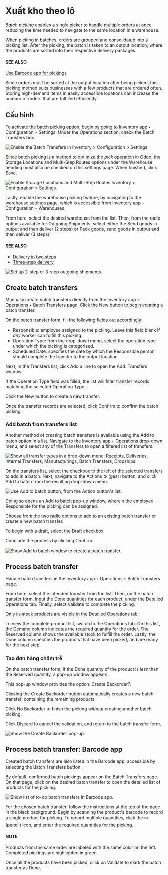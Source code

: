 # Xuất kho theo lô

<a id="inventory-misc-batch-picking"></a>

*Batch picking* enables a single picker to handle multiple orders at once, reducing the time needed
to navigate to the same location in a warehouse.

When picking in batches, orders are grouped and consolidated into a picking list. After the picking,
the batch is taken to an output location, where the products are sorted into their respective
delivery packages.

#### SEE ALSO
[Use Barcode app for pickings](#inventory-warehouses-storage-barcode-picking)

Since orders *must* be sorted at the output location after being picked, this picking method suits
businesses with a few products that are ordered often. Storing high-demand items in easily
accessible locations can increase the number of orders that are fulfilled efficiently.

## Cấu hình

To activate the batch picking option, begin by going to Inventory app ‣
Configuration ‣ Settings. Under the Operations section, check the Batch
Transfers box.

![Enable the *Batch Transfers* in Inventory > Configuration > Settings.](../../../../../.gitbook/assets/batch-transfer-checkbox.png)

Since batch picking is a method to optimize the *pick* operation in Odoo, the Storage
Locations and Multi-Step Routes options under the Warehouse heading must
also be checked on this settings page. When finished, click Save.

![Enable *Storage Locations* and *Multi-Step Routes* Inventory > Configuration > Settings.](../../../../../.gitbook/assets/locations-routes-checkbox.png)

Lastly, enable the warehouse picking feature, by navigating to the warehouse settings page, which is
accessible from Inventory app ‣ Configuration ‣ Warehouses.

From here, select the desired warehouse from the list. Then, from the radio options available for
Outgoing Shipments, select either the Send goods in output and then deliver
(2 steps) or Pack goods, send goods in output and then deliver (3 steps).

#### SEE ALSO
- [Delivery in two steps](applications/inventory_and_mrp/inventory/shipping_receiving/daily_operations/receipts_delivery_two_steps.md)
- [Three-step delivery](applications/inventory_and_mrp/inventory/shipping_receiving/daily_operations/delivery_three_steps.md)

![Set up 2-step or 3-step outgoing shipments.](../../../../../.gitbook/assets/set-2-or-3-step-shipment.png)

## Create batch transfers

Manually create batch transfers directly from the Inventory app ‣ Operations ‣
Batch Transfers page. Click the New button to begin creating a batch transfer.

On the batch transfer form, fill the following fields out accordingly:

- Responsible: employee assigned to the picking. Leave this field blank if *any* worker
  can fulfill this picking.
- Operation Type: from the drop-down menu, select the operation type under which the
  picking is categorized.
- Scheduled Date: specifies the date by which the Responsible person should
  complete the transfer to the output location.

Next, in the Transfers list, click Add a line to open the Add:
Transfers window.

If the Operation Type field was filled, the list will filter transfer records matching
the selected Operation Type.

Click the New button to create a new transfer.

Once the transfer records are selected, click Confirm to confirm the batch picking.

<a id="inventory-warehouses-storage-add-batch-transfers"></a>

### Add batch from transfers list

Another method of creating batch transfers is available using the Add to batch option in
a list. Navigate to the Inventory app ‣ Operations drop-down menu, and select any
of the Transfers to open a filtered list of transfers.

![Show all transfer types in a drop-down menu: Receipts, Deliveries, Internal Transfers,
Manufacturings, Batch Transfers, Dropships.](../../../../../.gitbook/assets/transfers-drop-down.png)

On the transfers list, select the checkbox to the left of the selected transfers to add in a batch.
Next, navigate to the Actions ⚙️ (gear) button, and click Add to batch from
the resulting drop-down menu.

![Use *Add to batch* button, from the *Action* button's list.](../../../../../.gitbook/assets/add-to-batch.png)

Doing so opens an Add to batch pop-up window, wherein the employee
Responsible for the picking can be assigned.

Choose from the two radio options to add to an existing batch transfer or create
a new batch transfer.

To begin with a draft, select the Draft checkbox.

Conclude the process by clicking Confirm.

![Show *Add to batch* window to create a batch transfer.](../../../../../.gitbook/assets/add-to-batch-window.png)

## Process batch transfer

Handle batch transfers in the Inventory app ‣ Operations ‣ Batch Transfers
page.

From here, select the intended transfer from the list. Then, on the batch transfer form, input the
Done quantities for each product, under the Detailed Operations tab.
Finally, select Validate to complete the picking.

<a id="inventory-management-batch-transfers-example"></a>

Only in-stock products are visible in the Detailed Operations tab.

To view the complete product list, switch to the Operations tab. On this list, the
Demand column indicates the required quantity for the order. The Reserved
column shows the available stock to fulfill the order. Lastly, the Done column specifies
the products that have been picked, and are ready for the next step.

### Tạo đơn hàng chậm trễ

On the batch transfer form, if the Done quantity of the product is *less* than the
Reserved quantity, a pop-up window appears.

This pop-up window provides the option: Create Backorder?.

Clicking the Create Backorder button automatically creates a new batch transfer,
containing the remaining products.

Click No Backorder to finish the picking *without* creating another batch picking.

Click Discard to cancel the validation, and return to the batch transfer form.

![Show the *Create Backorder* pop-up.](../../../../../.gitbook/assets/create-backorder.png)

<a id="inventory-warehouses-storage-barcode-picking"></a>

## Process batch transfer: Barcode app

Created batch transfers are also listed in the Barcode app, accessible by selecting
the Batch Transfers button.

By default, confirmed batch pickings appear on the Batch Transfers page. On that page,
click on the desired batch transfer to open the detailed list of products for the picking.

![Show list of to-do batch transfers in *Barcode* app.](../../../../../.gitbook/assets/barcode-batch-transfers.png)

For the chosen batch transfer, follow the instructions at the top of the page in the black
background. Begin by scanning the product's barcode to record a single product for picking. To
record multiple quantities, click the ✏️ (pencil) icon, and enter the required
quantities for the picking.

#### NOTE
Products from the same order are labeled with the same color on the left. Completed pickings are
highlighted in green.

Once all the products have been picked, click on Validate to mark the batch transfer as
Done.
